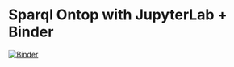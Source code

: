# Sparql Ontop with JupyterLab + Binder

[![Binder](http://mybinder.org/badge_logo.svg)](https://mybinder.org/v2/gh/lfnothias/sparql_ontop/master?urlpath=lab/tree/index.ipynb)
 
